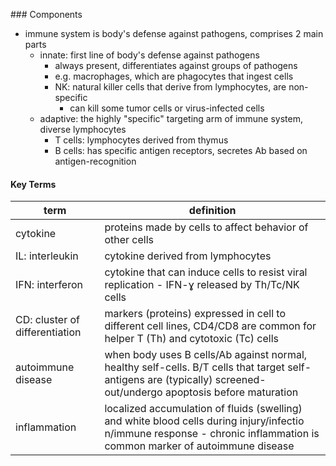 ### Components* immune system is body's defense against pathogens, comprises 2 main parts	* innate: first line of body's defense against pathogens		* always present, differentiates against groups of pathogens		* e.g. macrophages, which are phagocytes that ingest cells		* NK: natural killer cells that derive from lymphocytes, are non-specific 			*	can kill some tumor cells or virus-infected cells	* adaptive: the highly "specific" targeting arm of immune system, diverse lymphocytes		* T cells: lymphocytes derived from thymus		* B cells: has specific antigen receptors, secretes Ab based on antigen-recognition#### Key Terms|term|definition||-----|-----||cytokine | proteins made by cells to affect behavior of other cells|| IL: interleukin | cytokine derived from lymphocytes || IFN: interferon | cytokine that can induce cells to resist viral replication - IFN-ɣ released by Th/Tc/NK cells || CD: cluster of differentiation | markers (proteins) expressed in cell to different cell lines, CD4/CD8 are common for helper T (Th) and cytotoxic (Tc) cells || autoimmune disease | when body uses B cells/Ab against normal, healthy self-cells. B/T cells that target self-antigens are (typically) screened-out/undergo apoptosis before maturation || inflammation | localized accumulation of fluids (swelling) and white blood cells during injury/infectio n/immune response - chronic inflammation is common marker of autoimmune disease |